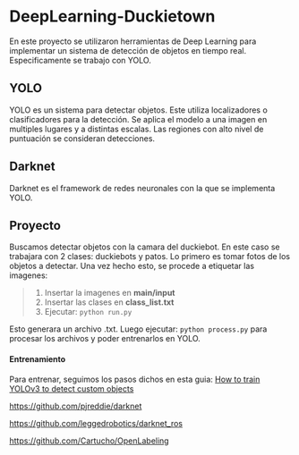 # DeepLearning-Duckietown
En este proyecto se utilizaron herramientas de Deep Learning para implementar un sistema de detección de objetos en tiempo real. Especificamente se trabajo con YOLO.
## YOLO
YOLO es un sistema para detectar objetos. Este utiliza localizadores o clasificadores para la detección. Se aplica el modelo a una imagen en multiples lugares y a distintas escalas. Las regiones con alto nivel de puntuación se consideran detecciones.
## Darknet
Darknet es el framework de redes neuronales con la que se implementa YOLO.
## Proyecto
Buscamos detectar objetos con la camara del duckiebot. En este caso se trabajara con 2 clases: duckiebots y patos. Lo primero es tomar fotos de los objetos a detectar. Una vez hecho esto, se procede a etiquetar las imagenes:

>1) Insertar la imagenes en **main/input**
>2) Insertar las clases en **class_list.txt**
>3) Ejecutar: ```python run.py```

Esto generara un archivo .txt. 
Luego ejecutar: ```python process.py``` para procesar los archivos y poder entrenarlos en YOLO.
#### Entrenamiento
Para entrenar, seguimos los pasos dichos en esta guia: [How to train YOLOv3 to detect custom objects](https://medium.com/@manivannan_data/how-to-train-yolov3-to-detect-custom-objects-ccbcafeb13d2)




https://github.com/pjreddie/darknet

https://github.com/leggedrobotics/darknet_ros

https://github.com/Cartucho/OpenLabeling
